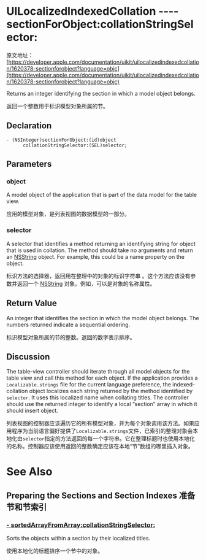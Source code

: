 # UILocalizedIndexedCollation ---- sectionForObject:collationStringSelector:

原文地址：
[https://developer.apple.com/documentation/uikit/uilocalizedindexedcollation/1620378-sectionforobject?language=objc](https://developer.apple.com/documentation/uikit/uilocalizedindexedcollation/1620378-sectionforobject?language=objc)

Returns an integer identifying the section in which a model object belongs.

返回一个整数用于标识模型对象所属的节。

## Declaration

```
- (NSInteger)sectionForObject:(id)object 
      collationStringSelector:(SEL)selector;
```

## Parameters

### object

A model object of the application that is part of the data model for the table view.

应用的模型对象，是列表视图的数据模型的一部分。

### selector

A selector that identifies a method returning an identifying string for object that is used in collation. The method should take no arguments and return an [NSString](https://developer.apple.com/documentation/foundation/nsstring?language=objc) object. For example, this could be a name property on the object.

标识方法的选择器，返回用在整理中的对象的标识字符串 。这个方法应该没有参数并返回一个 [NSString](https://developer.apple.com/documentation/foundation/nsstring?language=objc) 对象。例如，可以是对象的名称属性。

## Return Value

An integer that identifies the section in which the model object belongs. The numbers returned indicate a sequential ordering.

标识模型对象所属的节的整数。返回的数字表示排序。

## Discussion

The table-view controller should iterate through all model objects for the table view and call this method for each object. If the application provides a `Localizable.strings` file for the current language preference, the indexed-collation object localizes each string returned by the method identified by `selector`. It uses this localized name when collating titles. The controller should use the returned integer to identify a local “section” array in which it should insert object.

列表视图的控制器应该遍历它的所有模型对象，并为每个对象调用该方法。如果应用程序为当前语言偏好提供了`Localizable.strings`文件，已索引的整理对象会本地化由`selector`指定的方法返回的每一个字符串。它在整理标题时也使用本地化的名称。控制器应该使用返回的整数确定应该在本地“节”数组的哪里插入对象。

# See Also

## Preparing the Sections and Section Indexes 准备节和节索引

### [- sortedArrayFromArray:collationStringSelector:](https://developer.apple.com/documentation/uikit/uilocalizedindexedcollation/1620382-sortedarrayfromarray?language=objc)

Sorts the objects within a section by their localized titles.

使用本地化的标题排序一个节中的对象。